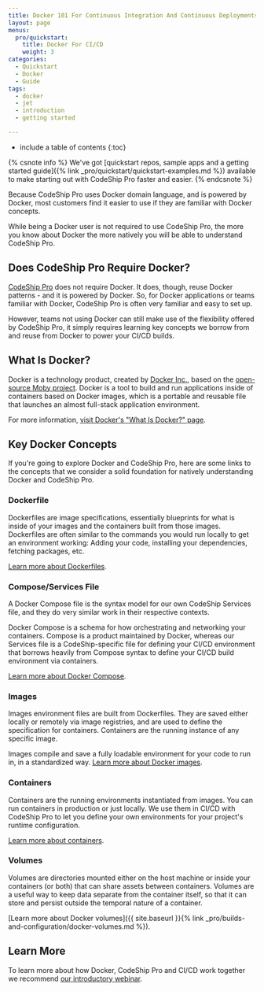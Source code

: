 ```yaml
---
title: Docker 101 For Continuous Integration And Continuous Deployments
layout: page
menus:
  pro/quickstart:
    title: Docker For CI/CD
    weight: 3
categories:
  - Quickstart
  - Docker
  - Guide
tags:
  - docker
  - jet
  - introduction
  - getting started

---
```


* include a table of contents
{:toc}

{% csnote info %}
We've got [quickstart repos, sample apps and a getting started guide]({% link _pro/quickstart/quickstart-examples.md %}) available to make starting out with CodeShip Pro faster and easier.
{% endcsnote %}

Because CodeShip Pro uses Docker domain language, and is powered by Docker, most customers find it easier to use if they are familiar with Docker concepts.

While being a Docker user is not required to use CodeShip Pro, the more you know about Docker the more natively you will be able to understand CodeShip Pro.

## Does CodeShip Pro Require Docker?

[CodeShip Pro](https://codeship.com/features/pro) does not require Docker. It does, though, reuse Docker patterns - and it is powered by Docker. So, for Docker applications or teams familiar with Docker, CodeShip Pro is often very familiar and easy to set up.

However, teams not using Docker can still make use of the flexibility offered by CodeShip Pro, it simply requires learning key concepts we borrow from and reuse from Docker to power your CI/CD builds.

## What Is Docker?

Docker is a technology product, created by [Docker Inc.](https://www.docker.com), based on the [open-source Moby project](https://mobyproject.org). Docker is a tool to build and run applications inside of containers based on Docker images, which is a portable and reusable file that launches an almost full-stack application environment.

For more information, [visit Docker's "What Is Docker?" page](https://www.docker.com/what-docker).

## Key Docker Concepts

If you're going to explore Docker and CodeShip Pro, here are some links to the concepts that we consider a solid foundation for natively understanding Docker and CodeShip Pro.

### Dockerfile

Dockerfiles are image specifications, essentially blueprints for what is inside of your images and the containers built from those images. Dockerfiles are often similar to the commands you would run locally to get an environment working: Adding your code, installing your dependencies, fetching packages, etc.

[Learn more about Dockerfiles](https://docs.docker.com/engine/reference/builder/).

### Compose/Services File

A Docker Compose file is the syntax model for our own  CodeShip Services file, and they do very similar work in their respective contexts.

Docker Compose is a schema for how orchestrating and networking your containers. Compose is a product maintained by Docker, whereas our Services file is a CodeShip-specific file for defining your CI/CD environment that borrows heavily from Compose syntax to define your CI/CD build environment via containers.

[Learn more about Docker Compose](https://docs.docker.com/compose/overview/).

### Images

Images environment files are built from Dockerfiles. They are saved either locally or remotely via image registries, and are used to define the specification for containers. Containers are the running instance of any specific image.

Images compile and save a fully loadable environment for your code to run in, in a standardized way. [Learn more about Docker images](https://docs.docker.com/glossary/?term=image).

### Containers

Containers are the running environments instantiated from  images. You can run containers in production or just locally. We  use them in CI/CD with CodeShip Pro to let you define your own environments for your project's runtime configuration.

[Learn more about containers](https://www.docker.com/what-container).

### Volumes

Volumes are directories mounted either on the host machine or inside your containers (or both) that can share assets between containers. Volumes are a useful way to keep data separate from the container itself, so that it can store and persist outside the temporal nature of a container.

[Learn more about Docker volumes]({{ site.baseurl }}{% link _pro/builds-and-configuration/docker-volumes.md %}).

## Learn More

To learn more about how Docker, CodeShip Pro and CI/CD work together we recommend [our introductory webinar](https://resources.codeship.com/webinars/thank-you-video-an-introduction-to-ci-cd-with-docker-best-practices).
